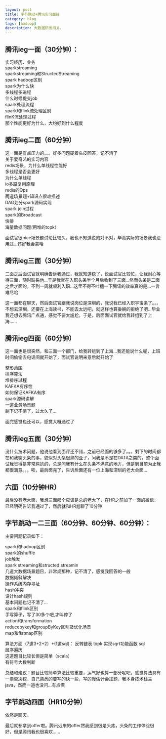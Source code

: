 ```yaml
---
layout: post
title: 字节跳动+腾讯实习面经
category: blog
tags: [hadoop]
description: 大数据研发相关。
---
```



## 腾讯ieg一面（30分钟）：

实习经历、业务   
sparkstreaming       
sparkstreaming和StructedStreaming               
spark hadoop区别          
spark为什么快                   
多线程多进程          
什么时候提交job               
spark处理流程           
spark和flink流处理区别            
flinK流处理过程                
那个性能更好为什么，大约好到什么程度                  
                              
## 腾讯ieg二面（60分钟）               
                               
这一面是有点压力的。。。好多问题硬着头皮回答，记不清了                             
关于爱奇艺的实习内容             
redis场景，为什么单线程性能好                
多线程是否会更好                                 
为什么单线程          
io多路复用原理                  
redis的Qps            
两道场景题+知识点很难描述             
DAG划分spark源码实现                
spark join过程               
spark的Broadcast              
快排              
海量数据问题(用堆的topk）                        

面试官很nice场景题讨论比较久，我也不知道说的对不对，毕竟实际的场景我也没用过...还好我会蒙哈                     

## 腾讯ieg三面（30分钟）                    

二面之后面试官就明确告诉我通过，我就知道稳了，说面试官比较忙，让我耐心等待三面，随时联系他...于是我就在入职头条半个月后收到了三面...然而头条是二面之后才面的，不到一周就顺利入职...这里不得不吐槽一下腾讯的效率真的是...一言难尽哈                  

这一面都在聊天，然后面试官跟我说岗位是深圳的，我说我已经入职宇宙条了。。。不想去深圳，还要在上海读书，不能去太远吧，就这样也算委婉的拒绝了吧...毕业我还想去腾讯广点通，感觉不要太尴尬，于是，后面面试官就给我转组到了上海......                          

## 腾讯ieg四面（60分钟）                               

这一面也是很突然，和三面一个部门，给我转组到了上海...我还能说什么呢，上班时间偷偷去电话间就开始了，面试官说明来意后就开始了               

整形范围           
排序算法              
堆排序过程             
KAFKA有序性                 
如何保证KAFKA有序                 
spark源码讲解             
一道业务场景题                 
剩下记不清了，过太久了...                     

面完感觉也还可以，感觉大概通过了               
                 
## 腾讯ieg五面（30分钟）              
                  
没什么技术问题，他说他看到面评还不错，之前已经面的够多了。。。剩下的时间都在和我聊头条的事，貌似对头条很熟的亚子，问我是不是在DATA之类的，整个面试我觉得是非常尴尬的，总是问我有什么在头条不满意的地方，但是到目前为止我都很满意。。。唉，最后面完了，告诉后面还有一位上海和深圳的老大会面...                                               

## 六面（10分钟HR）                    

最后没有老大面，我想三面那个应该是总的老大了，在HR之前加了一面的微信，已经明确告诉我通过了，然后就和HR尬聊了10分钟             
                  

                          
## 字节跳动一二三面（60分钟、60分钟、60分钟）：                   
              
主要问题记录如下：

spark和hadoop区别             
spark的shuffle               
job触发             
spark streaming和structed streamin                      
几道大数据场景题目，非常规那种，记不清了，感觉我回答的一般                            
数据倾斜解决                            
操作系统内存寻址           
hash冲突            
设计hash规则                    
基本问题也记不清了...             
spark和flink区别                        
手写算子，写了30多个吧,才叫停了                
action和transformation                  
reducebykey和groupByKey区别及优化场景                           
map和flatmap区别                               
                              
算法方面（7道3+2+2）+(1道sql)：
反转链表
topk
实现sqrt功能函数
sql          
层序遍历       
这道题目比较长但是简单（scala）                
有符号大数判断

总结和建议：题目比较简单算法比较重要，运气好也算一部分呢吧，感觉算法具有一票否决权，自己熟悉的要写的快一些，写的慢估计会加题，我本身技术栈主java，然而一道也没问...有点慌              

## 字节跳动四面（HR10分钟）                        
                 
依然是聊天。                       
                          
最后就都拿到offer啦。腾讯迟来的offer然我感到很是头疼，头条的工作体验很好，但是腾讯我也很喜欢......                  

           


